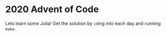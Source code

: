# 2020 Advent of Code
Lets learn some Julia! Get the solution by `cd`ing into each day and running `make`.
